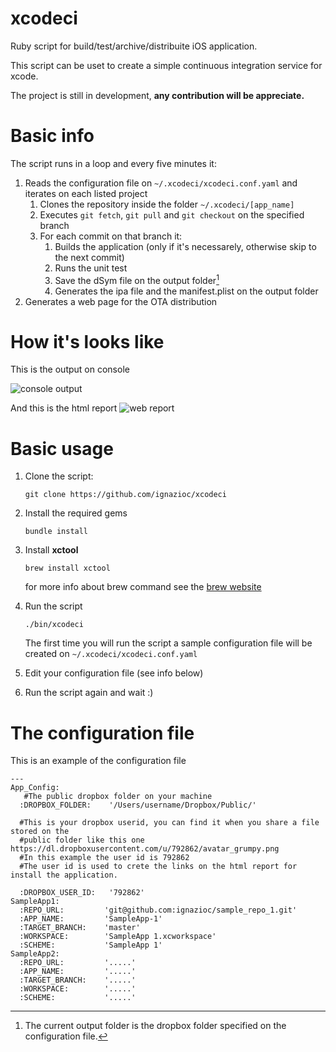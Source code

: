 xcodeci
=======

Ruby script for build/test/archive/distribuite iOS application.

This script can be uset to create a simple continuous integration service for xcode.

The project is still in development, **any contribution will be appreciate.**

Basic info
==========

The script runs in a loop and every five minutes it:

1. Reads the configuration file on `~/.xcodeci/xcodeci.conf.yaml` and iterates on each listed project
	1. Clones the repository inside the folder `~/.xcodeci/[app_name]`
	2. Executes `git fetch`, `git pull` and `git checkout` on the specified branch
	3. For each commit on that branch it:
		1. Builds the application (only if it's necessarely, otherwise skip to the next commit)
		2. Runs the unit test
		3. Save the dSym file on the output folder[^1]
		4. Generates the ipa file and the manifest.plist on the output folder
2. Generates a web page for the OTA distribution

[^1]: The current output folder is the dropbox folder specified on the configuration file.

How it's looks like
===================
This is the output on console

![console output](https://dl.dropboxusercontent.com/u/792862/Screenshot%202014-10-03%2011.45.47.png)

And this is the html report
![web report](https://dl.dropboxusercontent.com/u/792862/Screenshot%202014-10-03%2011.47.41.png)

Basic usage
===========

1. Clone the script: 

	`git clone https://github.com/ignazioc/xcodeci`
	
2. Install the required gems

	`bundle install
	`
3. Install **xctool**

	`brew install xctool`
	
	for more info about brew command see the [brew website](http://brew.sh)
	
4. Run the script

	`./bin/xcodeci`
	
	The first time you will run the script a sample configuration file will be created on `~/.xcodeci/xcodeci.conf.yaml`

5. Edit your configuration file (see info below)

6. Run the script again and wait :)


The configuration file
======================

This is an example of the configuration file

	---
	App_Config:
	   #The public dropbox folder on your machine
	  :DROPBOX_FOLDER:    '/Users/username/Dropbox/Public/'
	  
	  #This is your dropbox userid, you can find it when you share a file stored on the
	  #public folder like this one https://dl.dropboxusercontent.com/u/792862/avatar_grumpy.png
	  #In this example the user id is 792862
	  #The user id is used to crete the links on the html report for install the application.
	  
	  :DROPBOX_USER_ID:   '792862'
	SampleApp1:
	  :REPO_URL:         'git@github.com:ignazioc/sample_repo_1.git'
	  :APP_NAME:         'SampleApp-1'
	  :TARGET_BRANCH:    'master'
	  :WORKSPACE:        'SampleApp 1.xcworkspace'
	  :SCHEME:           'SampleApp 1'
	SampleApp2:
	  :REPO_URL:         '.....'
	  :APP_NAME:         '.....'
	  :TARGET_BRANCH:    '.....'
	  :WORKSPACE:        '.....'
	  :SCHEME:           '.....'



 
